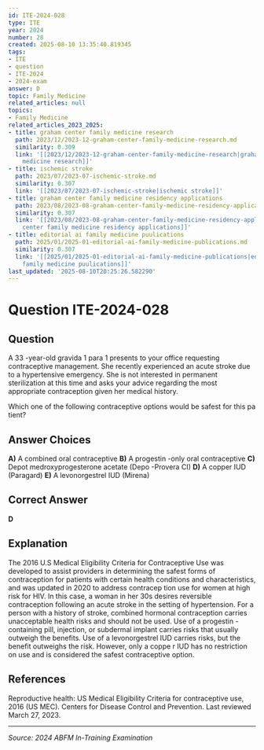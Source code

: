 ```yaml
---
id: ITE-2024-028
type: ITE
year: 2024
number: 28
created: 2025-08-10 13:35:40.819345
tags:
- ITE
- question
- ITE-2024
- 2024-exam
answer: D
topic: Family Medicine
related_articles: null
topics:
- Family Medicine
related_articles_2023_2025:
- title: graham center family medicine research
  path: 2023/12/2023-12-graham-center-family-medicine-research.md
  similarity: 0.309
  link: '[[2023/12/2023-12-graham-center-family-medicine-research|graham center family
    medicine research]]'
- title: ischemic stroke
  path: 2023/07/2023-07-ischemic-stroke.md
  similarity: 0.307
  link: '[[2023/07/2023-07-ischemic-stroke|ischemic stroke]]'
- title: graham center family medicine residency applications
  path: 2023/08/2023-08-graham-center-family-medicine-residency-applications.md
  similarity: 0.307
  link: '[[2023/08/2023-08-graham-center-family-medicine-residency-applications|graham
    center family medicine residency applications]]'
- title: editorial ai family medicine puulications
  path: 2025/01/2025-01-editorial-ai-family-medicine-publications.md
  similarity: 0.307
  link: '[[2025/01/2025-01-editorial-ai-family-medicine-publications|editorial ai
    family medicine puulications]]'
last_updated: '2025-08-10T20:25:26.582290'
---
```


# Question ITE-2024-028

## Question
A 33 -year-old gravida 1 para 1 presents to your office requesting contraceptive management. She 
recently experienced an acute stroke due to a hypertensive emergency. She is not interested in 
permanent sterilization at this time and asks your advice regarding the most appropriate contraception 
given her medical history.  
 
Which one of the following contraceptive options would be safest for this pa tient?

## Answer Choices
**A)** A combined oral contraceptive
**B)** A progestin -only oral contraceptive
**C)** Depot medroxyprogesterone acetate (Depo -Provera CI)
**D)** A copper IUD (Paragard)
**E)** A levonorgestrel IUD (Mirena)

## Correct Answer
**D**

## Explanation
The 2016 U.S Medical Eligibility Criteria for Contraceptive Use was developed to assist providers in determining the safest forms of contraception for patients with certain health conditions and characteristics, and was updated in 2020 to address contracep tion use for women at high risk for HIV. In this case, a woman in her 30s desires reversible contraception following an acute stroke in the setting of hypertension. For a person with a history of stroke, combined hormonal contraception carries unacceptable health risks and should not be used. Use of a progestin -containing pill, injection, or subdermal implant carries risks that usually outweigh the benefits. Use of a levonorgestrel IUD carries risks, but the benefit outweighs the risk. However, only a coppe r IUD has no restriction on use and is considered the safest contraceptive option.

## References
Reproductive health: US Medical Eligibility Criteria for contraceptive use, 2016 (US MEC). Centers for Disease Control and Prevention. Last reviewed March 27, 2023.

---
*Source: 2024 ABFM In-Training Examination*
